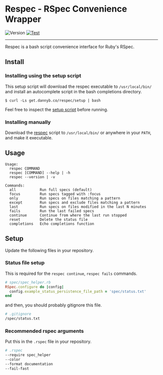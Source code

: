 # Respec - RSpec Convenience Wrapper

![Version](https://img.shields.io/badge/version-0.1.4-blue.svg)
[![Test](https://github.com/DannyBen/respec/actions/workflows/test.yml/badge.svg)](https://github.com/DannyBen/respec/actions/workflows/test.yml)

---

Respec is a bash script convenience interface for Ruby's RSpec.

## Install

### Installing using the setup script

This setup script will download the respec executable to `/usr/local/bin/` and
install an autocomplete script in the bash completions directory.

```shell
$ curl -Ls get.dannyb.co/respec/setup | bash
```

Feel free to inspect the [setup script](setup) before running.


### Installing manually

Download the [respec](respec) script to `/usr/local/bin/` or anywhere in your
`PATH`, and make it executable.


## Usage

```
Usage:
  respec COMMAND
  respec [COMMAND] --help | -h
  respec --version | -v

Commands:
  all           Run full specs (default)
  focus         Run specs tagged with :focus
  only          Run specs on files matching a pattern
  except        Run specs and exclude files matching a pattern
  last          Run specs on files modified in the last N minutes
  fails         Run the last failed specs
  continue      Continue from where the last run stopped
  reset         Delete the status file
  completions   Echo completions function
```

## Setup 

Update the following files in your repository.

### Status file setup

This is required for the `respec continue`, `respec fails` commands.


```ruby
# spec/spec_helper.rb
RSpec.configure do |config|
  config.example_status_persistence_file_path = 'spec/status.txt'
end
```

and then, you should probably gitignore this file.

```bash
# .gitignore
/spec/status.txt
```

### Recommended rspec arguments

Put this in the `.rspec` file in your repository.


```bash
# .rspec
--require spec_helper
--color
--format documentation
--fail-fast
```
